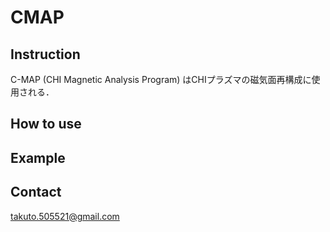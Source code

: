 # CMAP

## Instruction
C-MAP (CHI Magnetic Analysis Program) はCHIプラズマの磁気面再構成に使用される．


## How to use


## Example

## Contact
takuto.505521@gmail.com